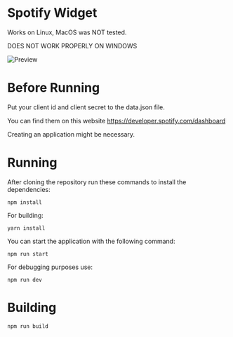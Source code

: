 # Spotify Widget

Works on Linux, MacOS was NOT tested.

DOES NOT WORK PROPERLY ON WINDOWS

![Preview](https://i.imgur.com/KYJ3Nes.png)

# Before Running

Put your client id and client secret to the data.json file.

You can find them on this website https://developer.spotify.com/dashboard

Creating an application might be necessary.

# Running

After cloning the repository run these commands to install the dependencies:

```
npm install

```

For building:

```
yarn install
```

You can start the application with the following command:

```
npm run start
```

For debugging purposes use:

```
npm run dev
```
# Building

```
npm run build
```